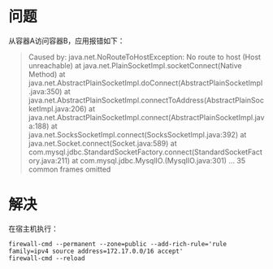 # 问题
从容器A访问容器B，应用报错如下：  
> Caused by: java.net.NoRouteToHostException: No route to host (Host unreachable)
	at java.net.PlainSocketImpl.socketConnect(Native Method)
	at java.net.AbstractPlainSocketImpl.doConnect(AbstractPlainSocketImpl.java:350)
	at java.net.AbstractPlainSocketImpl.connectToAddress(AbstractPlainSocketImpl.java:206)
	at java.net.AbstractPlainSocketImpl.connect(AbstractPlainSocketImpl.java:188)
	at java.net.SocksSocketImpl.connect(SocksSocketImpl.java:392)
	at java.net.Socket.connect(Socket.java:589)
	at com.mysql.jdbc.StandardSocketFactory.connect(StandardSocketFactory.java:211)
	at com.mysql.jdbc.MysqlIO.<init>(MysqlIO.java:301)
	... 35 common frames omitted

# 解决  
在宿主机执行：
```shell
firewall-cmd --permanent --zone=public --add-rich-rule='rule family=ipv4 source address=172.17.0.0/16 accept'
firewall-cmd --reload
```
